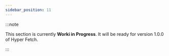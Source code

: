 ```yaml
---
sidebar_position: 11
---
```


:::note

This section is currently **Worki in Progress**. It will be ready for version 1.0.0 of Hyper Fetch.

:::
